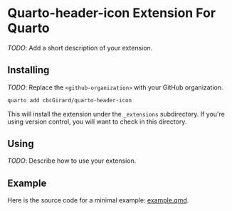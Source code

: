 # Quarto-header-icon Extension For Quarto

_TODO_: Add a short description of your extension.

## Installing

_TODO_: Replace the `<github-organization>` with your GitHub organization.

```bash
quarto add cbcGirard/quarto-header-icon
```

This will install the extension under the `_extensions` subdirectory.
If you're using version control, you will want to check in this directory.

## Using

_TODO_: Describe how to use your extension.

## Example

Here is the source code for a minimal example: [example.qmd](example.qmd).

